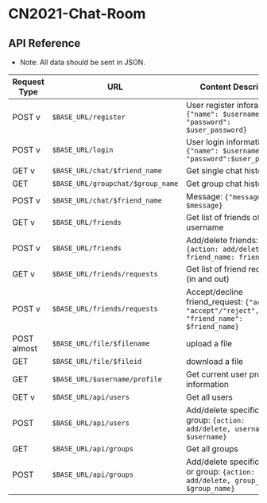 # CN2021-Chat-Room

## API Reference

* Note: All data should be sent in JSON.

| Request Type  | URL | Content Description |
| ------------- | ------------- | --------------- |
| POST v | `$BASE_URL/register` | User register inforamtion: `{"name": $username, "password": $user_password}` |
| POST  v | `$BASE_URL/login` | User login information: `{"name": $username, "password":$user_password}` |
| GET  v | `$BASE_URL/chat/$friend_name` | Get single chat history |
| GET | `$BASE_URL/groupchat/$group_name` | Get group chat history |
| POST v | `$BASE_URL/chat/$friend_name` | Message: `{"message" : $message}`|
| GET v | `$BASE_URL/friends` | Get list of friends of username |
| POST v | `$BASE_URL/friends` | Add/delete friends: `{action: add/delete, friend_name: friend_name}` |
| GET v | `$BASE_URL/friends/requests` | Get list of friend requests (in and out) |
| POST v | `$BASE_URL/friends/requests` | Accept/decline friend_request: `{"action": "accept"/"reject", "friend_name": $friend_name}` |
| POST almost | `$BASE_URL/file/$filename` | upload a file |
| GET | `$BASE_URL/file/$fileid` | download a file |
| GET | `$BASE_URL/$username/profile` | Get current user profile information |
| GET v | `$BASE_URL/api/users` | Get all users |
| POST | `$BASE_URL/api/users` | Add/delete specific user or group: `{action: add/delete, username: $username}` |
| GET | `$BASE_URL/api/groups` | Get all groups |
| POST | `$BASE_URL/api/groups` | Add/delete specific group or group: `{action: add/delete, group_name: $group_name}` |
